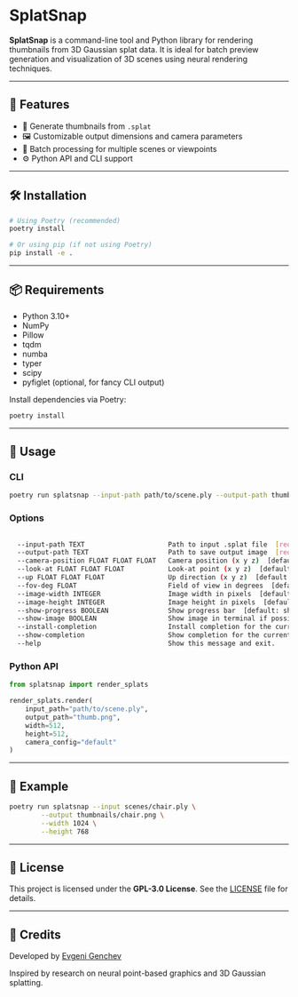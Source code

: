 # SplatSnap

**SplatSnap** is a command-line tool and Python library for rendering thumbnails from 3D Gaussian splat data. It is ideal for batch preview generation and visualization of 3D scenes using neural rendering techniques.

---

## 🚀 Features

- 🎨 Generate thumbnails from `.splat`
- 🖼️ Customizable output dimensions and camera parameters
- 🧵 Batch processing for multiple scenes or viewpoints
- ⚙️ Python API and CLI support

---

## 🛠️ Installation

```bash
# Using Poetry (recommended)
poetry install

# Or using pip (if not using Poetry)
pip install -e .
```

---

## 📦 Requirements

- Python 3.10+
- NumPy
- Pillow
- tqdm
- numba
- typer
- scipy
- pyfiglet (optional, for fancy CLI output)

Install dependencies via Poetry:

```bash
poetry install
```

---

## 📂 Usage

### CLI

```bash
poetry run splatsnap --input-path path/to/scene.ply --output-path thumb.png
```

### Options

```bash

  --input-path TEXT                     Path to input .splat file  [required]
  --output-path TEXT                    Path to save output image  [required]
  --camera-position FLOAT FLOAT FLOAT   Camera position (x y z)  [default: 0.0 0.0 5.0]
  --look-at FLOAT FLOAT FLOAT           Look-at point (x y z)  [default: 0.0 0.0 0.0]
  --up FLOAT FLOAT FLOAT                Up direction (x y z)  [default: 0.0 -1.0 0.0]
  --fov-deg FLOAT                       Field of view in degrees  [default: 70.0]
  --image-width INTEGER                 Image width in pixels  [default: 800]
  --image-height INTEGER                Image height in pixels  [default: 600]
  --show-progress BOOLEAN               Show progress bar  [default: show-progress]
  --show-image BOOLEAN                  Show image in terminal if possible  [default: no-show-image]
  --install-completion                  Install completion for the current shell.
  --show-completion                     Show completion for the current shell, to copy it or customize the installation.
  --help                                Show this message and exit.
```


### Python API

```python
from splatsnap import render_splats

render_splats.render(
    input_path="path/to/scene.ply",
    output_path="thumb.png",
    width=512,
    height=512,
    camera_config="default"
)
```

---

## 📸 Example

```bash
poetry run splatsnap --input scenes/chair.ply \
        --output thumbnails/chair.png \
        --width 1024 \
        --height 768
```

---

## 📄 License

This project is licensed under the **GPL-3.0 License**. See the [LICENSE](./LICENSE) file for details.

---

## 🙌 Credits

Developed by [Evgeni Genchev](https://github.com/EvgeniGenchev)

Inspired by research on neural point-based graphics and 3D Gaussian splatting.
